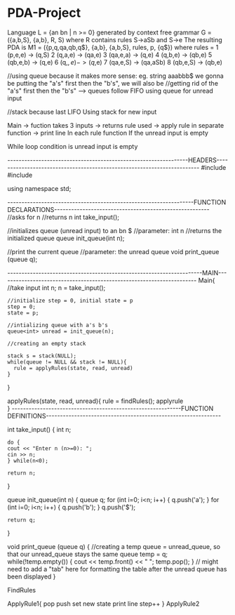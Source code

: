 # PDA-Project

Language L = {an bn | n >= 0}
generated by context free grammar G = ({a,b,S}, {a,b}, R, S)
  where R contains rules S->aSb and S->e
The resulting PDA is 
  M1 = ({p,q,qa,qb,q$}, {a,b}, {a,b,S}, rules, p, {q$})
  where rules =
      1 (p,e,e)  -> (q,S)
      2 (q,a,e)  -> (qa,e)
      3 (qa,e,a) -> (q,e)
      4 (q,b,e)  -> (qb,e)
      5 (qb,e,b) -> (q,e)
      6 (q,$,e)  -> (q$,e)
      7 (qa,e,S) -> (qa,aSb)
      8 (qb,e,S) -> (qb,e)


//using queue because it makes more sense: eg. string aaabbb$ we gonna be putting the "a's" first then the "b's", we will also be
//getting rid of the "a's" first then the "b's" --> queues follow FIFO
using queue for unread input 

//stack because last LIFO
Using stack for new input

Main -> fuction takes 3 inputs -> returns rule used -> apply rule in separate function -> print line
In each rule function 
  If the unread input is empty
  
  While loop condition is unread input is empty
  
  ----------------------------------------------------------------HEADERS------------------------------------------------------------------------
  #include <iostream>
  #include <queue>
  
  using namespace std;
  
  ------------------------------------------------------------------FUNCTION DECLARATIONS-------------------------------------------------------
  //asks for n
  //returns n
  int take_input();
  
  //initializes queue (unread input) to an bn $
  //parameter: int n
  //returns the initialized queue
  queue<int> init_queue(int n);
  
  //print the current queue
  //parameter: the unread queue
  void print_queue (queue<int> q);
  

  ---------------------------------------------------------------------MAIN----------------------------------------------------------------------
  Main{
    //take input
    int n;
    n = take_input();
    
    //initialize step = 0, initial state = p
    step = 0;
    state = p;
    
    //intializing queue with a's b's
    queue<int> unread = init_queue(n);
    
    //creating an empty stack
    
    stack s = stack(NULL);
    while(queue != NULL && stack != NULL){
      rule = applyRules(state, read, unread)
    }
  }
  
  
  applyRules(state, read, unread){
      rule = findRules();
      applyrule   
  }
  ------------------------------------------------------------FUNCTION DEFINITIONS--------------------------------------------------------------
  
  int take_input()
  {
    int n;
    
    do {
    cout << "Enter n (n>=0): ";
    cin >> n;
    } while(n<0);
    
    return n;
  }
  
  queue<int> init_queue(int n)
  {
    queue<char> q;
    for (int i=0; i<n; i++)
    {
      q.push('a');
    }
    for (int i=0; i<n; i++)
    {
      q.push('b');
    }
    q.push('$');
  
    return q;
  }
  
  void print_queue (queue<int> q)
  {
    //creating a temp queue = unread_queue, so that our unread_queue stays the same
    queue<int> temp = q;
    while(!temp.empty())
    {
      cout << temp.front() << " ";
      temp.pop();
    }
    // might need to add a "tab" here for formatting the table after the unread queue has been displayed
  }
  
  
  FindRules
  
  ApplyRule1{
    pop
    push 
    set new state
    print line
    step++
  }
  ApplyRule2
  
  
  
  
